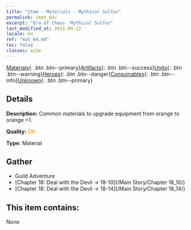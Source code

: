 ```yaml
---
title: "Item - Materials - Mythical Sulfur"
permalink: /mat_64/
excerpt: "Era of Chaos  Mythical Sulfur"
last_modified_at: 2021-04-12
locale: en
ref: "mat_64.md"
toc: false
classes: wide
---
```

 [Materials](/Items/){: .btn .btn--primary}[Artifacts](/Items/Artifacts/){: .btn .btn--success}[Units](/Items/Units/){: .btn .btn--warning}[Heroes](/Items/Heroes/){: .btn .btn--danger}[Consumables](/Items/Consumables/){: .btn .btn--info}[Unknown](/Items/Unknown/){: .btn .btn--primary}

## Details
 **Description:** Common materials to upgrade equipment from orange to orange +1.

 **Quality:** <span style="color: #FF8C00">OK</span>

 **Type:** Material

## Gather

*    Guild Adventure 
*    [Chapter 18: Deal with the Devil -> 18-10](/Main Story/Chapter 18_10/) 
*    [Chapter 18: Deal with the Devil -> 18-14](/Main Story/Chapter 18_14/) 

## This item contains:

  None

